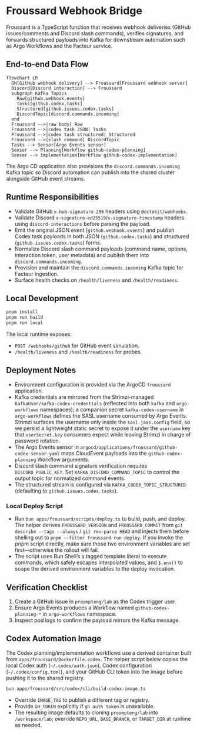 # Froussard Webhook Bridge

Froussard is a TypeScript function that receives webhook deliveries (GitHub issues/comments
and Discord slash commands), verifies signatures, and forwards structured payloads into Kafka
for downstream automation such as Argo Workflows and the Facteur service.

## End-to-end Data Flow

```mermaid
flowchart LR
  GH[GitHub webhook delivery] --> Froussard[Froussard webhook server]
  Discord[Discord interaction] --> Froussard
  subgraph Kafka Topics
    Raw[github.webhook.events]
    Tasks[github.codex.tasks]
    Structured[github.issues.codex.tasks]
    DiscordTopic[discord.commands.incoming]
  end
  Froussard -->|raw body| Raw
  Froussard -->|codex task JSON| Tasks
  Froussard -->|codex task structured| Structured
  Froussard -->|slash command| DiscordTopic
  Tasks --> Sensor[Argo Events sensor]
  Sensor --> Planning[Workflow github-codex-planning]
  Sensor --> Implementation[Workflow github-codex-implementation]
```

The Argo CD application also provisions the `discord.commands.incoming` Kafka topic so Discord automation can publish into the shared cluster alongside GitHub event streams.

## Runtime Responsibilities

- Validate GitHub `x-hub-signature-256` headers using `@octokit/webhooks`.
- Validate Discord `x-signature-ed25519`/`x-signature-timestamp` headers using `discord-interactions` before parsing the payload.
- Emit the original JSON event (`github.webhook.events`) and publish Codex task payloads in both JSON (`github.codex.tasks`) and structured (`github.issues.codex.tasks`) forms.
- Normalize Discord slash command payloads (command name, options, interaction token, user metadata) and publish them into `discord.commands.incoming`.
- Provision and maintain the `discord.commands.incoming` Kafka topic for Facteur ingestion.
- Surface health checks on `/health/liveness` and `/health/readiness`.

## Local Development

```bash
pnpm install
pnpm run build
pnpm run local
```

The local runtime exposes:

- `POST /webhooks/github` for GitHub event simulation.
- `/health/liveness` and `/health/readiness` for probes.

## Deployment Notes

- Environment configuration is provided via the ArgoCD `froussard` application.
- Kafka credentials are mirrored from the Strimzi-managed `KafkaUser/kafka-codex-credentials`
  (reflected into both `kafka` and `argo-workflows` namespaces); a companion secret
  `kafka-codex-username` in `argo-workflows` defines the SASL username consumed by
  Argo Events. Strimzi surfaces the username only inside the `sasl.jaas.config`
  field, so we persist a lightweight static secret to expose it under the `username`
  key that `userSecret.key` consumers expect while leaving Strimzi in charge of
  password rotation.
- The Argo Events sensor in `argocd/applications/froussard/github-codex-sensor.yaml`
  maps CloudEvent payloads into the `github-codex-planning` Workflow arguments.
- Discord slash command signature verification requires `DISCORD_PUBLIC_KEY`. Set
  `KAFKA_DISCORD_COMMAND_TOPIC` to control the output topic for normalized command events.
- The structured stream is configured via `KAFKA_CODEX_TOPIC_STRUCTURED` (defaulting to `github.issues.codex.tasks`).

### Local Deploy Script

- Run `bun apps/froussard/scripts/deploy.ts` to build, push, and deploy. The helper derives `FROUSSARD_VERSION` and `FROUSSARD_COMMIT` from `git describe --tags --always` / `git rev-parse HEAD` and injects them before shelling out to `pnpm --filter froussard run deploy`. If you invoke the pnpm script directly, make sure those two environment variables are set first—otherwise the rollout will fail.
- The script uses Bun Shell’s `$` tagged template literal to execute commands, which safely escapes interpolated values, and `$.env()` to scope the derived environment variables to the deploy invocation.

## Verification Checklist

1. Create a GitHub issue in `proompteng/lab` as the Codex trigger user.
2. Ensure Argo Events produces a Workflow named `github-codex-planning-*` in
   `argo-workflows` namespace.
3. Inspect pod logs to confirm the payload mirrors the Kafka message.

## Codex Automation Image

The Codex planning/implementation workflows use a derived container built from
`apps/froussard/Dockerfile.codex`. The helper script below copies the local
Codex auth (`~/.codex/auth.json`), Codex configuration (`~/.codex/config.toml`),
and your GitHub CLI token into the image before pushing it to the shared
registry.

```bash
bun apps/froussard/src/codex/cli/build-codex-image.ts
```

- Override `IMAGE_TAG` to publish a different tag or registry.
- Provide `GH_TOKEN` explicitly if `gh auth token` is unavailable.
- The resulting image defaults to cloning `proompteng/lab` into
  `/workspace/lab`; override `REPO_URL`, `BASE_BRANCH`, or `TARGET_DIR` at
  runtime as needed.
